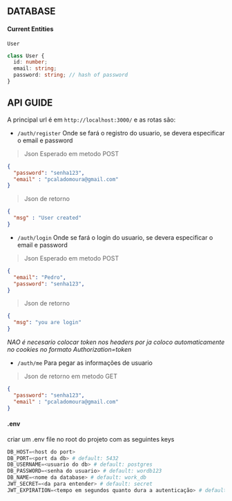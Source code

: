 ## DATABASE

#### Current Entities

`User`
```ts
class User {
  id: number;
  email: string;
  password: string; // hash of password
}
```

## API GUIDE

A principal url é em `http://localhost:3000/`
e as rotas são:
* `/auth/register`
Onde se fará o registro do usuario, se devera especificar o email e password
> Json Esperado em metodo POST
```json
{
  "password": "senha123",
  "email" : "pcaladomoura@gmail.com"
}
```
> Json de retorno
```json
{
  "msg" : "User created"
}
```
* `/auth/login`
Onde se fará o login do usuario, se devera especificar o email e password

> Json Esperado em metodo POST
```json
{
  "email": "Pedro",
  "password": "senha123",
}
```
> Json de retorno
```json
{
  "msg": "you are login"
}
```
*NAO é necesario colocar token nos headers por ja coloco automaticamente no cookies no formato Authorization=token*

* `/auth/me`
Para pegar as informações de usuario
> Json de retorno em metodo GET
```json
{
  "password": "senha123",
  "email" : "pcaladomoura@gmail.com"
}
```

#### .env

criar um .env file no root do projeto com as seguintes keys

```py
DB_HOST=<host do port>
DB_PORT=<port da db> # default: 5432 
DB_USERNAME=<usuario do db> # default: postgres
DB_PASSWORD=<senha do usuario> # default: wordb123
DB_NAME=<nome da database> # default: work_db
JWT_SECRET=<da para entender> # default: secret
JWT_EXPIRATION=<tempo em segundos quanto dura a autenticação> # default: 864000 , 10 dias
```
